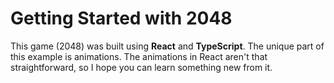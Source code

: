 # Getting Started with 2048

This game (2048) was built using **React** and **TypeScript**. The unique part of this example is animations. The animations in React aren't that straightforward, so I hope you can learn something new from it.

